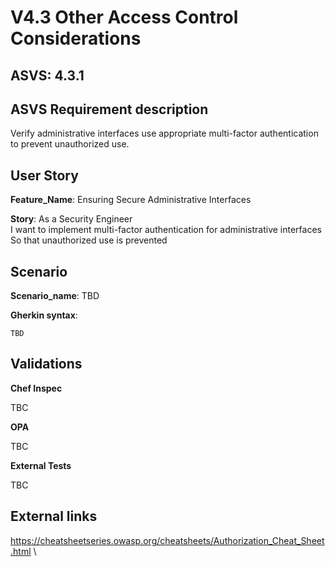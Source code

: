 # V4.3 Other Access Control Considerations

## ASVS: 4.3.1

## ASVS Requirement description

Verify administrative interfaces use appropriate multi-factor authentication to
prevent unauthorized use.

## User Story

**Feature_Name**: Ensuring Secure Administrative Interfaces

**Story**:
As a Security Engineer\
I want to implement multi-factor authentication for administrative interfaces\
So that unauthorized use is prevented

## Scenario

**Scenario_name**: TBD

**Gherkin syntax**:

```gherkin
TBD
```

## Validations

**Chef Inspec**

TBC

**OPA**

TBC

**External Tests**

TBC

## External links

<https://cheatsheetseries.owasp.org/cheatsheets/Authorization_Cheat_Sheet.html> \
